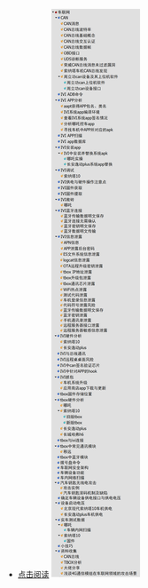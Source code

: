 * [点击阅读](https://htmlpreview.github.io/?https://github.com/fdgnneig/myblog/blob/main/IOT/%E8%BD%A6%E8%81%94%E7%BD%91_HTML/index.html)
![](pic/2024-07-19-19-04-00.png)